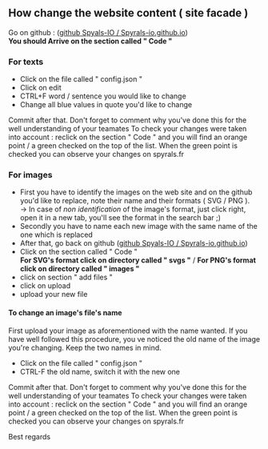 ## How change the website content ( site facade )

Go on github : ([github Spyals-IO / Spyrals-io.github.io](https://github.com/Spyrals-IO/Spyrals-io.github.io)) <br />
__You should Arrive on the section called " Code "__

### For texts
- Click on the file called " config.json "
- Click on edit
- CTRL+F word / sentence you would like to change 
- Change all blue values in quote you'd like to change

Commit after that. Don't forget to comment why you've done this for the well understanding of your teamates
To check your changes were taken into account : reclick on the section " Code " and you will find an orange point / a green checked on the top of the list. When the green point is checked you can observe your changes on spyrals.fr 

### For images
- First you have to identify the images on the web site and on the github you'd like to replace, note their name and their formats ( SVG / PNG ). 
   <br /> -> In case of _non identification_ of the image's format, just click right, open it in a new tab, you'll see the format in the search bar ;)
- Secondly you have to name each new image with the  same name of the one which is replaced
- After that, go back on github ([github Spyals-IO / Spyrals-io.github.io](https://github.com/Spyrals-IO/Spyrals-io.github.io))
- Click on the section called " Code "
 <br />__For SVG's format click on directory called " svgs "__  /  __For PNG's format click on directory called " images "__
- click on section " add files "
- click on upload
- upload your new file 

#### To change an image's file's name 
First upload your image as aforementioned with the name wanted. 
If you have well followed this procedure, you ve noticed the old name of the image you're changing. Keep the two names in mind. 
- Click on the file called " config.json "
- CTRL-F the old name, switch it with the new one

Commit after that. Don't forget to comment why you've done this for the well understanding of your teamates
To check your changes were taken into account : reclick on the section " Code " and you will find an orange point / a green checked on the top of the list. When the green point is checked you can observe your changes on spyrals.fr 

Best regards
